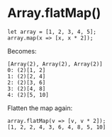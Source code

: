 # Array.flatMap()

```
let array = [1, 2, 3, 4, 5];
array.map(x => [x, x * 2]);
```

Becomes:

```
[Array(2), Array(2), Array(2)]
0: (2)[1, 2]
1: (2)[2, 4]
2: (2)[3, 6]
3: (2)[4, 8]
4: (2)[5, 10]
```

Flatten the map again:

```
array.flatMap(v => [v, v * 2]);
[1, 2, 2, 4, 3, 6, 4, 8, 5, 10]
```